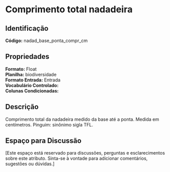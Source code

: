 # Comprimento total nadadeira

## Identificação
**Código:** nadad_base_ponta_compr_cm

## Propriedades
**Formato:** Float  
**Planilha:** biodiversidade  
**Formato Entrada:** Entrada  
**Vocabulário Controlado:**   
**Colunas Condicionadas:**   

## Descrição
Comprimento total da nadadeira medido da base até a ponta. Medida em centímetros. Pinguim: sinônimo sigla TFL.

## Espaço para Discussão
[Este espaço está reservado para discussões, perguntas e esclarecimentos sobre este atributo. Sinta-se à vontade para adicionar comentários, sugestões ou dúvidas.]
